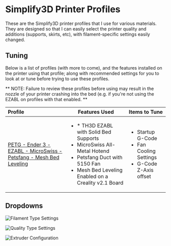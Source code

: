 # Simplify3D Printer Profiles

These are the Simplify3D printer profiles that I use for various materials. They are designed so that I can easily select the printer quality and additions (supports, skirts, etc), with filament-specific settings easily changed.

## Tuning

Below is a list of profiles (with more to come), and the features installed on the printer using that profile; along with recommended settings for you to look at or tune before trying to use these profiles.

** NOTE: Failure to review these profiles before using may result in the nozzle of your printer crashing into the bed (e.g. if you're not using the EZABL on profiles with that enabled. **

|Profile|Features Used|Items to Tune|
|:------|-------------|-------------|
|[PETG - Ender 3 - EZABL - MicroSwiss - Petsfang - Mesh Bed Leveling](https://raw.githubusercontent.com/hobbyistmaker/Simplify3D-Printer-Profiles/master/PETG%20-%20Ender%203%20-%20EZABL%20-%20MicroSwiss%20-%20Petsfang%20-%20Mesh%20Bed%20Leveling.fff)|<ul><li>* TH3D EZABL with Solid Bed Supports</li><li>MicroSwiss All-Metal Hotend</li><li>Petsfang Duct with 5150 Fan</li><li>Mesh Bed Leveling Enabled on a Creality v2.1 Board</li></ul>|<ul><li>Startup G-Code</li><li>Fan Cooling Settings</li><li>G-Code Z-Axis offset</li></ul>|

## Dropdowns

![Filament Type Settings](https://github.com/hobbyistmaker/Simplify3D-Printer-Profiles/blob/master/media/Filament%20Type%20Settings.png "Filament Type Settings Dropdown")

![Quality Type Settings](https://github.com/hobbyistmaker/Simplify3D-Printer-Profiles/blob/master/media/Print%20Quality%20Settings.png "Print Quality Settings Dropdown")

![Extruder Configuration](https://github.com/hobbyistmaker/Simplify3D-Printer-Profiles/blob/master/media/Extruder%20Configuration.png "Extruder Configuration Dropdown")
